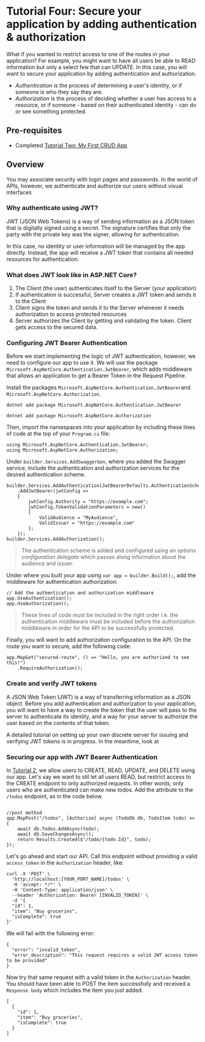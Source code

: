 # Tutorial Four: Secure your application by adding authentication & authorization

What if you wanted to restrict access to one of the routes in your application? For example, you might want to have all users be able to READ information but only a select few that can UPDATE. In this case, you will want to secure your application by adding authentication and authorization.

- _Authentication_ is the process of determining a user's identity, or if someone is who they say they are. 
- _Authorization_ is the process of deciding whether a user has access to a resource, or if someone - based on their authenticated identity - can do or see something protected.

## Pre-requisites

- Completed [Tutorial Two: My First CRUD App](crud.md)

## Overview

You may associate security with login pages and passwords. In the world of APIs, however, we authenticate and authorize our users without visual interfaces

### Why authenticate using JWT?

JWT (JSON Web Tokens) is a way of sending information as a JSON token that is digitally signed using a secret. The signature certifies that only the party with the private key was the signer, allowing for authentication.

In this case, no identity or user information will be managed by the app directly. Instead, the app will receive a JWT token that contains all needed resources for authentication. 

### What does JWT look like in ASP.NET Core?

1. The Client (the user) authenticates itself to the Server (your application)
2. If authentication is successful, Server creates a JWT token and sends it to the Client
3. Client signs the token and sends it to the Server whenever it needs authorization to access protected resources
4. Server authorizes the Client by getting and validating the token. Client gets access to the secured data. 

### Configuring JWT Bearer Authentication

Before we start implementing the logic of JWT authentication, however, we need to configure our app to use it. We will use the package `Microsoft.AspNetCore.Authentication.JwtBearer`, which adds middleware that allows an application to get a Bearer Token in the Request Pipeline. 

Install the packages `Microsoft.AspNetCore.Authentication.JwtBearer`and `Microsoft.AspNetCore.Authorization`. 

`dotnet add package Microsoft.AspNetCore.Authentication.JwtBearer`

`dotnet add package Microsoft.AspNetCore.Authorization`

Then, import the namespaces into your application by including these lines of code at the top of your `Program.cs` file:

``` 
using Microsoft.AspNetCore.Authentication.JwtBearer;
using Microsoft.AspNetCore.Authorization; 
```

Under `builder.Services.AddSwaggerGen`, where you added the Swagger service, include the authentication and authorization services for the desired authentication scheme.

```
builder.Services.AddAuthentication(JwtBearerDefaults.AuthenticationScheme)
    .AddJwtBearer(jwtConfig =>
    {
        jwtConfig.Authority = "https://example.com";
        jwtConfig.TokenValidationParameters = new()
        {
            ValidAudience = "MyAudience",
            ValidIssuer = "https://example.com"
        };
    });
builder.Services.AddAuthorization();
```
> The authentication scheme is added and configured using an _options configuration delegate_ which passes along information about the audience and issuer.

Under where you built your app using `var app = builder.Build();`, add the middleware for authentication authorization:

```
// Add the authentication and authorization middleware
app.UseAuthentication();
app.UseAuthorization();
```

> These lines of code must be included in the right order i.e. the authentication middleware must be included before the authorization middleware in order for the API to be successfully protected.

Finally, you will want to add authorization configuration to the API. On the route you want to secure, add the following code: 

```
app.MapGet("secured-route", () => "Hello, you are authorized to see this!")
    .RequireAuthorization();
```
### Create and verify JWT tokens

A JSON Web Token (JWT) is a way of transferring information as a JSON object. Before you add authentication and authorization to your application, you will want to have a way to create the token that the user will pass to the server to authenticate its identity, and a way for your server to authorize the user based on the contents of that token.

A detailed tutorial on setting up your own discrete server for issuing and verifying JWT tokens is in progress. In the meantime, look at 


### Securing our app with JWT Bearer Authentication


In [Tutorial 2](crud.md), we allow users to CREATE, READ, UPDATE, and DELETE using our app. Let's say we want to stil let all users READ, but restrict access to the CREATE endpoint to only authorized requests. In other words, only users who are authenticated can make new todos. Add the attribute to the `/todos` endpoint, as in the code below.

```

//post method
app.MapPost("/todos", [Authorize] async (TodoDb db, TodoItem todo) =>
{
    await db.Todos.AddAsync(todo);
    await db.SaveChangesAsync();
    return Results.Created($"/todo/{todo.Id}", todo);
});

```

Let's go ahead and start our API. Call this endpoint without providing a valid `access_token` in the `Authorization` header, like:

```
curl -X 'POST' \
  'http://localhost:[YOUR_PORT_NAME]/todos' \
  -H 'accept: */*' \
  -H 'Content-Type: application/json' \
  --header 'Authorization: Bearer [INVALID_TOKEN]' \
  -d '{
  "id": 1,
  "item": "Buy groceries",
  "isComplete": true
}'
```

We will fail with the following error: 

```
{
  "error": "invalid_token",
  "error_description": "This request requires a valid JWT access token to be provided"
}
```

Now try that same request with a valid token in the `Authorization` header. You should have been able to POST the item successfully and received a `Response body` which includes the item you just added.

```
[
  {
    "id": 1,
    "item": "Buy groceries",
    "isComplete": true
  }
]
```

